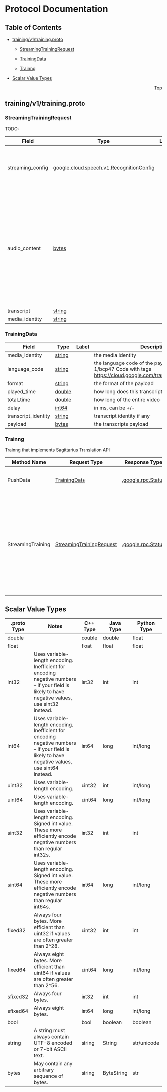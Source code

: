 # Protocol Documentation
<a name="top"/>

## Table of Contents

- [training/v1/training.proto](#training/v1/training.proto)
    - [StreamingTrainingRequest](#sagittarius.training.v1.StreamingTrainingRequest)
    - [TrainingData](#sagittarius.training.v1.TrainingData)
  
  
  
    - [Trainng](#sagittarius.training.v1.Trainng)
  

- [Scalar Value Types](#scalar-value-types)



<a name="training/v1/training.proto"/>
<p align="right"><a href="#top">Top</a></p>

## training/v1/training.proto



<a name="sagittarius.training.v1.StreamingTrainingRequest"/>

### StreamingTrainingRequest
TODO:


| Field | Type | Label | Description |
| ----- | ---- | ----- | ----------- |
| streaming_config | [google.cloud.speech.v1.RecognitionConfig](#google.cloud.speech.v1.RecognitionConfig) |  | Provides information to the recognizer that specifies how to process the request. The first `StreamingTranslationRequest` message must contain a `streaming_config` message. |
| audio_content | [bytes](#bytes) |  | The audio data to be trained. Sequential chunks of audio data are sent in sequential `StreamingTranslationRequest` messages. The first `StreamingTranslationRequest` message must not contain `audio_content` data and all subsequent `StreamingTranslationRequest` messages must contain `audio_content` data. The audio bytes must be encoded as specified in `RecognitionConfig`. Note: as with all bytes fields, protobuffers use a pure binary representation (not base64). See [audio limits](https://cloud.google.com/speech/limits#content). |
| transcript | [string](#string) |  |  |
| media_identity | [string](#string) |  | the media identity |






<a name="sagittarius.training.v1.TrainingData"/>

### TrainingData



| Field | Type | Label | Description |
| ----- | ---- | ----- | ----------- |
| media_identity | [string](#string) |  | the media identity |
| language_code | [string](#string) |  | the language code of the payload ISO-639-1/bcp47 Code with tags https://cloud.google.com/translate/docs/languages |
| format | [string](#string) |  | the format of the payload |
| played_time | [double](#double) |  | how long does this transcript been played |
| total_time | [double](#double) |  | how long of the entire video |
| delay | [int64](#int64) |  | in ms, can be &#43;/- |
| transcript_identity | [string](#string) |  | transcript identity if any |
| payload | [bytes](#bytes) |  | the transcripts payload |





 

 

 


<a name="sagittarius.training.v1.Trainng"/>

### Trainng
Trainng that implements Sagittarius Translation API

| Method Name | Request Type | Response Type | Description |
| ----------- | ------------ | ------------- | ------------|
| PushData | [TrainingData](#sagittarius.training.v1.TrainingData) | [.google.rpc.Status](#sagittarius.training.v1.TrainingData) | Push accture traning data to server |
| StreamingTraining | [StreamingTrainingRequest](#sagittarius.training.v1.StreamingTrainingRequest) | [.google.rpc.Status](#sagittarius.training.v1.StreamingTrainingRequest) | Performs bidirectional streaming audio translation: receive results while sending audio. This method is only available via the gRPC API (not REST). |

 



## Scalar Value Types

| .proto Type | Notes | C++ Type | Java Type | Python Type |
| ----------- | ----- | -------- | --------- | ----------- |
| <a name="double" /> double |  | double | double | float |
| <a name="float" /> float |  | float | float | float |
| <a name="int32" /> int32 | Uses variable-length encoding. Inefficient for encoding negative numbers – if your field is likely to have negative values, use sint32 instead. | int32 | int | int |
| <a name="int64" /> int64 | Uses variable-length encoding. Inefficient for encoding negative numbers – if your field is likely to have negative values, use sint64 instead. | int64 | long | int/long |
| <a name="uint32" /> uint32 | Uses variable-length encoding. | uint32 | int | int/long |
| <a name="uint64" /> uint64 | Uses variable-length encoding. | uint64 | long | int/long |
| <a name="sint32" /> sint32 | Uses variable-length encoding. Signed int value. These more efficiently encode negative numbers than regular int32s. | int32 | int | int |
| <a name="sint64" /> sint64 | Uses variable-length encoding. Signed int value. These more efficiently encode negative numbers than regular int64s. | int64 | long | int/long |
| <a name="fixed32" /> fixed32 | Always four bytes. More efficient than uint32 if values are often greater than 2^28. | uint32 | int | int |
| <a name="fixed64" /> fixed64 | Always eight bytes. More efficient than uint64 if values are often greater than 2^56. | uint64 | long | int/long |
| <a name="sfixed32" /> sfixed32 | Always four bytes. | int32 | int | int |
| <a name="sfixed64" /> sfixed64 | Always eight bytes. | int64 | long | int/long |
| <a name="bool" /> bool |  | bool | boolean | boolean |
| <a name="string" /> string | A string must always contain UTF-8 encoded or 7-bit ASCII text. | string | String | str/unicode |
| <a name="bytes" /> bytes | May contain any arbitrary sequence of bytes. | string | ByteString | str |

